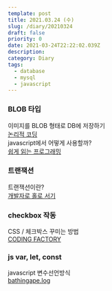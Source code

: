 ```yaml
---
template: post
title: 2021.03.24 (수)
slug: /diary/20210324
draft: false
priority: 0
date: 2021-03-24T22:22:02.039Z
description:
category: Diary
tags:
  - database
  - mysql
  - javascript
---
```


### BLOB 타입

이미지를 BLOB 형태로 DB에 저장하기  
[논리적 코딩](https://logical-code.tistory.com/103)  
javascript에서 어떻게 사용할까?  
[쉽게 읽는 프로그래밍](https://m.blog.naver.com/PostView.nhn?blogId=magnking&logNo=220950061851&proxyReferer=https:%2F%2Fwww.google.com%2F)

### 트랜잭션

트랜잭션이란?  
[개발자로 홀로 서기](https://mommoo.tistory.com/62)

### checkbox 작동

CSS / 체크박스 꾸미는 방법  
[CODING FACTORY](https://www.codingfactory.net/10710)

### js var, let, const

javascript 변수선언방식  
[bathingape.log](https://velog.io/@bathingape/JavaScript-var-let-const-%EC%B0%A8%EC%9D%B4%EC%A0%90)
